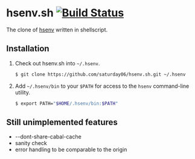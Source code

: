 hsenv.sh [![Build Status](https://travis-ci.org/saturday06/hsenv.sh.png?branch=master)](https://travis-ci.org/saturday06/hsenv.sh)
=============

The clone of [hsenv](https://github.com/Paczesiowa/hsenv) written in shellscript.

## Installation

1. Check out hsenv.sh into `~/.hsenv`.

    ~~~ sh
    $ git clone https://github.com/saturday06/hsenv.sh.git ~/.hsenv
    ~~~

2. Add `~/.hsenv/bin` to your `$PATH` for access to the `hsenv`
   command-line utility.

    ~~~ sh
    $ export PATH="$HOME/.hsenv/bin:$PATH"
    ~~~

## Still unimplemented features

- --dont-share-cabal-cache
- sanity check
- error handling to be comparable to the origin
